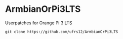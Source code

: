 # ArmbianOrPi3LTS
Userpatches for Orange Pi 3 LTS  

`git clone https://github.com/ufrs12/ArmbianOrPi3LTS`  

